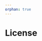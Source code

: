 ```yaml
---
orphan: true
---
```


# License

```{include} ../LICENSE

```
                                                                                                                                                                                                                                                                                  